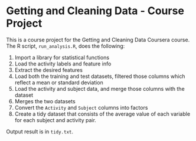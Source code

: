 # Getting and Cleaning Data - Course Project

This is a course project for the Getting and Cleaning Data Coursera course.
The R script, `run_analysis.R`, does the following:

1. Import a library for statistical functions
2. Load the activity labels and feature info
3. Extract the desired features
4. Load both the training and test datasets, filtered those columns which
   reflect a mean or standard deviation
5. Load the activity and subject data, and merge those columns with the 
   dataset
6. Merges the two datasets
7. Convert the `Activity` and `Subject` columns into factors
8. Create a tidy dataset that consists of the average value of each variable
   for each subject and activity pair.

Output result is in `tidy.txt`.
